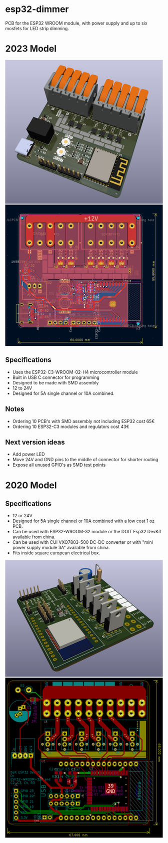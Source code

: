 # esp32-dimmer

PCB for the ESP32 WROOM module, with power supply and up to six mosfets for LED strip dimming.

# 2023 Model

![3D view](/images/2023-slim-3d_view.png)
![PCB view](/images/2023-slim-pcb_view.png)

## Specifications

* Uses the ESP32-C3-WROOM-02-H4 microcontroller module
* Built in USB C connector for programming
* Designed to be made with SMD assembly
* 12 to 24V
* Designed for 5A single channel or 10A combined.

## Notes

* Ordering 10 PCB's with SMD assembly not including ESP32 cost 65€
* Ordering 10 ESP32-C3 modules and regulators cost 43€ 

## Next version ideas

* Add power LED
* Move 24V and GND pins to the middle of connector for shorter routing
* Expose all unused GPIO's as SMD test points




# 2020 Model

## Specifications

* 12 or 24V
* Designed for 5A single channel or 10A combined with a low cost 1 oz PCB.
* Can be used with ESP32-WROOM-32 module or the DOIT Esp32 DevKit available from china.
* Can be used with CUI VXO7803-500 DC-DC converter or with "mini power supply module 3A" available from china.
* Fits inside square european electrical box.


![3D view](/images/3d_view.png)
![PCB view](/images/pcb_view.png)
